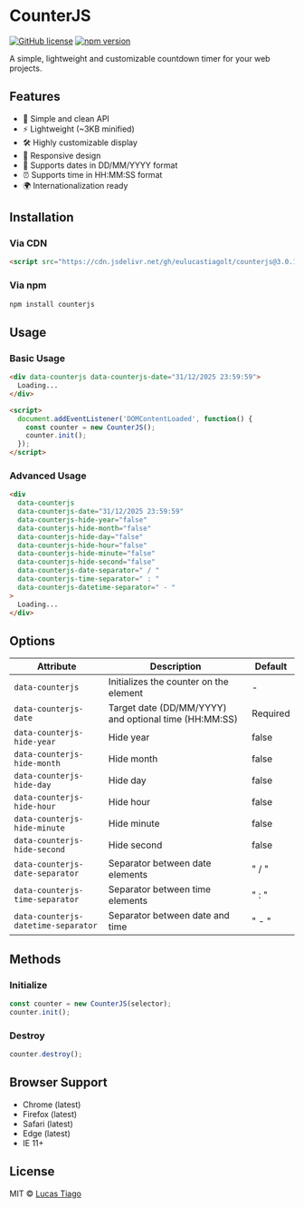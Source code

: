 # CounterJS

[![GitHub license](https://img.shields.io/github/license/eulucastiagolt/counterjs)](https://github.com/eulucastiagolt/counterjs/blob/main/LICENSE)
[![npm version](https://img.shields.io/npm/v/counterjs)](https://www.npmjs.com/package/counterjs)

A simple, lightweight and customizable countdown timer for your web projects.

## Features

- 🎨 Simple and clean API
- ⚡ Lightweight (~3KB minified)
- 🛠️ Highly customizable display
- 📱 Responsive design
- 📅 Supports dates in DD/MM/YYYY format
- ⏰ Supports time in HH:MM:SS format
- 🌍 Internationalization ready

## Installation

### Via CDN

```html
<script src="https://cdn.jsdelivr.net/gh/eulucastiagolt/counterjs@3.0.1/counter.min.js"></script>
```

### Via npm

```bash
npm install counterjs
```

## Usage

### Basic Usage

```html
<div data-counterjs data-counterjs-date="31/12/2025 23:59:59">
  Loading...
</div>

<script>
  document.addEventListener('DOMContentLoaded', function() {
    const counter = new CounterJS();
    counter.init();
  });
</script>
```

### Advanced Usage

```html
<div 
  data-counterjs
  data-counterjs-date="31/12/2025 23:59:59"
  data-counterjs-hide-year="false"
  data-counterjs-hide-month="false"
  data-counterjs-hide-day="false"
  data-counterjs-hide-hour="false"
  data-counterjs-hide-minute="false"
  data-counterjs-hide-second="false"
  data-counterjs-date-separator=" / "
  data-counterjs-time-separator=" : "
  data-counterjs-datetime-separator=" - "
>
  Loading...
</div>
```

## Options

| Attribute | Description | Default |
|-----------|-------------|---------|
| `data-counterjs` | Initializes the counter on the element | - |
| `data-counterjs-date` | Target date (DD/MM/YYYY) and optional time (HH:MM:SS) | Required |
| `data-counterjs-hide-year` | Hide year | false |
| `data-counterjs-hide-month` | Hide month | false |
| `data-counterjs-hide-day` | Hide day | false |
| `data-counterjs-hide-hour` | Hide hour | false |
| `data-counterjs-hide-minute` | Hide minute | false |
| `data-counterjs-hide-second` | Hide second | false |
| `data-counterjs-date-separator` | Separator between date elements | " / " |
| `data-counterjs-time-separator` | Separator between time elements | " : " |
| `data-counterjs-datetime-separator` | Separator between date and time | " - " |

## Methods

### Initialize

```javascript
const counter = new CounterJS(selector);
counter.init();
```

### Destroy

```javascript
counter.destroy();
```

## Browser Support

- Chrome (latest)
- Firefox (latest)
- Safari (latest)
- Edge (latest)
- IE 11+

## License

MIT © [Lucas Tiago](https://github.com/eulucastiagolt)
